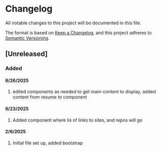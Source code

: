 # Changelog

All notable changes to this project will be documented in this file.

The format is based on [Keep a Changelog](https://keepachangelog.com/en/1.1.0/),
and this project adheres to [Semantic Versioning](https://semver.org/spec/v2.0.0.html).

## [Unreleased]

### Added
#### 6/26/2025 ####
1. edited components as needed to get main-content to display, added content from resume to component
#### 6/23/2025 ####
1. Added component where lis of links to sites, and repos will go
#### 2/6/2025 ####
1. Initial file set up, added bootstrap